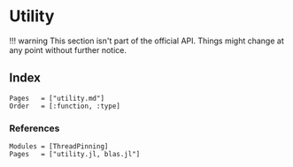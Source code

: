 # Utility

!!! warning
    This section isn't part of the official API. Things might change at any point without further notice.

## Index

```@index
Pages   = ["utility.md"]
Order   = [:function, :type]
```

### References

```@autodocs
Modules = [ThreadPinning]
Pages   = ["utility.jl, blas.jl"]
```